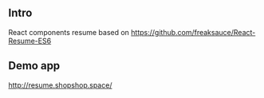 ## Intro

React components resume based on https://github.com/freaksauce/React-Resume-ES6

## Demo app

http://resume.shopshop.space/
